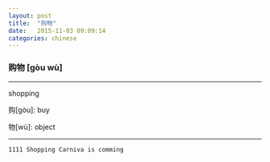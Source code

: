 ```yaml
---
layout: post
title:  "购物"
date:   2015-11-03 09:09:14
categories: chinese
---
```

### 购物 [gòu wù]
-----------

shopping

购[gòu]: buy

物[wù]: object

-----------

```
1111 Shopping Carniva is comming
```


